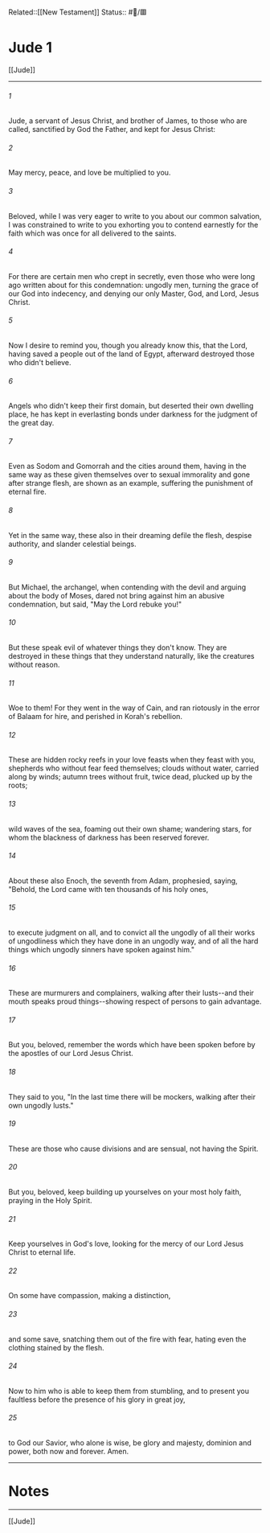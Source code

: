 Related::[[New Testament]]
Status:: #📖/🟥
# Jude 1

[[Jude]]
***



###### 1 
Jude, a servant of Jesus Christ, and brother of James, to those who are called, sanctified by God the Father, and kept for Jesus Christ: 

###### 2 
May mercy, peace, and love be multiplied to you. 

###### 3 
Beloved, while I was very eager to write to you about our common salvation, I was constrained to write to you exhorting you to contend earnestly for the faith which was once for all delivered to the saints. 

###### 4 
For there are certain men who crept in secretly, even those who were long ago written about for this condemnation: ungodly men, turning the grace of our God into indecency, and denying our only Master, God, and Lord, Jesus Christ. 

###### 5 
Now I desire to remind you, though you already know this, that the Lord, having saved a people out of the land of Egypt, afterward destroyed those who didn't believe. 

###### 6 
Angels who didn't keep their first domain, but deserted their own dwelling place, he has kept in everlasting bonds under darkness for the judgment of the great day. 

###### 7 
Even as Sodom and Gomorrah and the cities around them, having in the same way as these given themselves over to sexual immorality and gone after strange flesh, are shown as an example, suffering the punishment of eternal fire. 

###### 8 
Yet in the same way, these also in their dreaming defile the flesh, despise authority, and slander celestial beings. 

###### 9 
But Michael, the archangel, when contending with the devil and arguing about the body of Moses, dared not bring against him an abusive condemnation, but said, "May the Lord rebuke you!" 

###### 10 
But these speak evil of whatever things they don't know. They are destroyed in these things that they understand naturally, like the creatures without reason. 

###### 11 
Woe to them! For they went in the way of Cain, and ran riotously in the error of Balaam for hire, and perished in Korah's rebellion. 

###### 12 
These are hidden rocky reefs in your love feasts when they feast with you, shepherds who without fear feed themselves; clouds without water, carried along by winds; autumn trees without fruit, twice dead, plucked up by the roots; 

###### 13 
wild waves of the sea, foaming out their own shame; wandering stars, for whom the blackness of darkness has been reserved forever. 

###### 14 
About these also Enoch, the seventh from Adam, prophesied, saying, "Behold, the Lord came with ten thousands of his holy ones, 

###### 15 
to execute judgment on all, and to convict all the ungodly of all their works of ungodliness which they have done in an ungodly way, and of all the hard things which ungodly sinners have spoken against him." 

###### 16 
These are murmurers and complainers, walking after their lusts--and their mouth speaks proud things--showing respect of persons to gain advantage. 

###### 17 
But you, beloved, remember the words which have been spoken before by the apostles of our Lord Jesus Christ. 

###### 18 
They said to you, "In the last time there will be mockers, walking after their own ungodly lusts." 

###### 19 
These are those who cause divisions and are sensual, not having the Spirit. 

###### 20 
But you, beloved, keep building up yourselves on your most holy faith, praying in the Holy Spirit. 

###### 21 
Keep yourselves in God's love, looking for the mercy of our Lord Jesus Christ to eternal life. 

###### 22 
On some have compassion, making a distinction, 

###### 23 
and some save, snatching them out of the fire with fear, hating even the clothing stained by the flesh. 

###### 24 
Now to him who is able to keep them from stumbling, and to present you faultless before the presence of his glory in great joy, 

###### 25 
to God our Savior, who alone is wise, be glory and majesty, dominion and power, both now and forever. Amen.

---
# Notes


***
[[Jude]]
